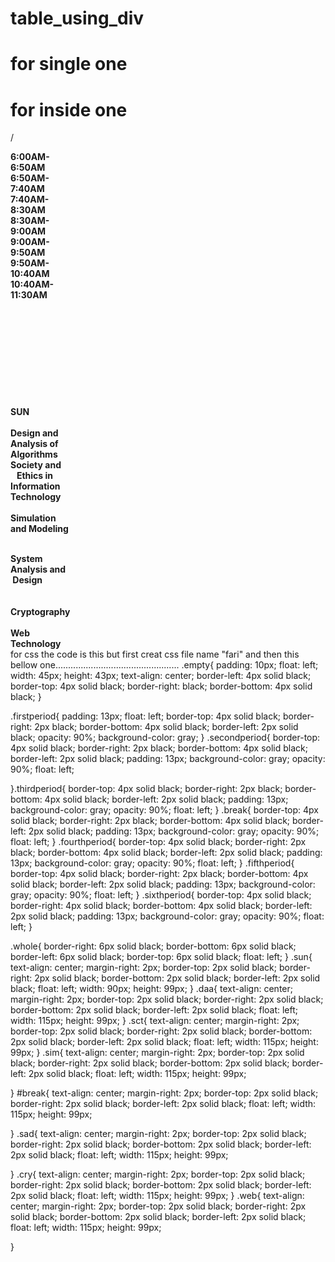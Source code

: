 # table_using_div
# for single one
# for inside one
<!DOCTYPE html>
<html>
<head>
<title>
fari
</title>
<link rel="stylesheet" type="text/css" href="fari.css">
<div class="empty">
    <p>/</p>
</div>
<div class="firstperiod">
   <b> 6:00AM-<br>6:50AM </b>
</div>
<div class="secondperiod">
   <b> 6:50AM-<br>7:40AM </b>
</div>
<div class="thirdperiod">
   <b> 7:40AM-<br>8:30AM </b>
</div>
<div class="break">
    <b> 8:30AM-<br>9:00AM </b>
</div>
<div class="fourthperiod">
    <b> 9:00AM-<br>9:50AM </b>
</div>
<div class="fifthperiod">
   <b> 9:50AM-<br>10:40AM </b>
</div>
<div class="sixthperiod">
    <b> 10:40AM-<br>11:30AM </b>
</div>


<br>
<br>
<br>
<br>
<br>
<br>
<br>
<br>


<div class="whole">
    <div class="sun">
        <b><br><br>SUN</b>
    </div>
    <div class="daa">
        <b><br>Design and <BR>Analysis of <BR>Algorithms</b>
    </div>
    <div class="sct">
        <b>Society and<br>&nbsp;&nbsp;&nbsp;Ethics in<br>Information<br>Technology</b>
    </div>
    <div class="sim">
        <b>&nbsp;&nbsp;<br>Simulation<br>and Modeling</b>
    </div>
    <div id="break">
        <p></p>
    </div>
    <div class="sad">
        <b>&nbsp;<br>System<br>Analysis and<br>&nbsp;Design</b>
    </div>
    <div class="cry">
        <b><br><br>Cryptography</b>
    </div>
    <div class="web">
        <b>&nbsp;<br>Web<br>Technology</b>
    </div>
</div>

</head>
</body>
for css the code is this but first creat css file name "fari" and then this bellow one.................................................
 .empty{
    padding: 10px;
    float: left;
    width: 45px;
    height: 43px;
    text-align: center;
    border-left: 4px solid black;
    border-top: 4px solid black;
    border-right: black;
    border-bottom: 4px solid black;
}

.firstperiod{
    padding: 13px;
    float: left;
    border-top: 4px solid black;
    border-right: 2px black;
    border-bottom: 4px solid black;
    border-left: 2px solid black;
    opacity: 90%;
    background-color: gray;
}
.secondperiod{
    border-top: 4px solid black;
    border-right: 2px black;
    border-bottom: 4px solid black;
    border-left: 2px solid black;
    padding: 13px;
    background-color: gray;
    opacity: 90%;
    float: left;

}.thirdperiod{
    border-top: 4px solid black;
    border-right: 2px black;
    border-bottom: 4px solid black;
    border-left: 2px solid black;
    padding: 13px;
    background-color: gray;
    opacity: 90%;
    float: left;
}
.break{
    border-top: 4px solid black;
    border-right: 2px black;
    border-bottom: 4px solid black;
    border-left: 2px solid black;
    padding: 13px;
    background-color: gray;
    opacity: 90%;
    float: left;
}
.fourthperiod{
    border-top: 4px solid black;
    border-right: 2px black;
    border-bottom: 4px solid black;
    border-left: 2px solid black;
    padding: 13px;
    background-color: gray;
    opacity: 90%;
    float: left;
}
.fifthperiod{
    border-top: 4px solid black;
    border-right: 2px black;
    border-bottom: 4px solid black;
    border-left: 2px solid black;
    padding: 13px;
    background-color: gray;
    opacity: 90%;
    float: left;
}
.sixthperiod{
    border-top: 4px solid black;
    border-right: 4px solid black;
    border-bottom: 4px solid black;
    border-left: 2px solid black;
    padding: 13px;
    background-color: gray;
    opacity: 90%;
    float: left;
}






.whole{
    border-right: 6px solid black;
    border-bottom: 6px solid black;
    border-left: 6px solid black;
    border-top: 6px solid black;
    float: left;
}
.sun{
    text-align: center;
    margin-right: 2px;
    border-top: 2px solid black;
    border-right: 2px solid black;
    border-bottom: 2px solid black;
    border-left: 2px solid black;
    float: left;
    width: 90px;
    height: 99px;
}
.daa{
    text-align: center;
    margin-right: 2px;
    border-top: 2px solid black;
    border-right: 2px solid black;
    border-bottom: 2px solid black;
    border-left: 2px solid black;
    float: left;
    width: 115px;
    height: 99px;
}
.sct{
    text-align: center;
    margin-right: 2px;
    border-top: 2px solid black;
    border-right: 2px solid black;
    border-bottom: 2px solid black;
    border-left: 2px solid black;
    float: left;
    width: 115px;
    height: 99px;
}
.sim{
    text-align: center;
    margin-right: 2px;
    border-top: 2px solid black;
    border-right: 2px solid black;
    border-bottom: 2px solid black;
    border-left: 2px solid black;
    float: left;
    width: 115px;
    height: 99px;
    
}
#break{
    text-align: center;
    margin-right: 2px;
    border-top: 2px solid black;
    border-right: 2px solid black;
    border-left: 2px solid black;
    float: left;
    width: 115px;
    height: 99px;
   
}
.sad{
    text-align: center;
    margin-right: 2px;
    border-top: 2px solid black;
    border-right: 2px solid black;
    border-bottom: 2px solid black;
    border-left: 2px solid black;
    float: left;
    width: 115px;
    height: 99px;
  
}
.cry{
    text-align: center;
    margin-right: 2px;
    border-top: 2px solid black;
    border-right: 2px solid black;
    border-bottom: 2px solid black;
    border-left: 2px solid black;
    float: left;
    width: 115px;
    height: 99px;
}
.web{
    text-align: center;
    margin-right: 2px;
    border-top: 2px solid black;
    border-right: 2px solid black;
    border-bottom: 2px solid black;
    border-left: 2px solid black;
    float: left;
    width: 115px;
    height: 99px;
   
}
